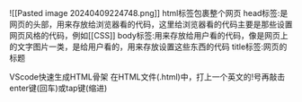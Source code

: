 ![[Pasted image 20240409224748.png]]
html标签包裹整个网页
head标签:是网页的头部，用来存放给浏览器看的代码，这里给浏览器看的代码主要是那些设置网页风格的代码，例如[[CSS]]
body标签:用来存放给用户看的代码，像是网页上的文字图片一类，是给用户看的，用来存放设置这些东西的代码
title标签:网页的标题

VScode快速生成HTML骨架
在HTML文件(.html)中，打上一个英文的!号再敲击enter键(回车)或tap键(缩进)